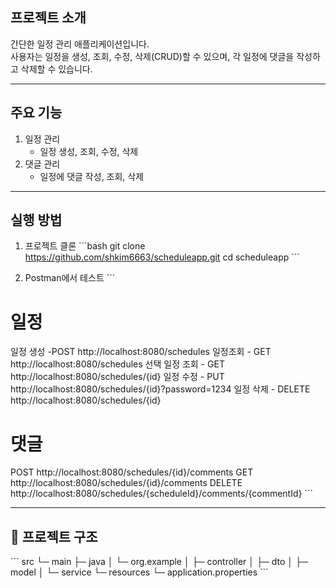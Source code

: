 ##  프로젝트 소개
간단한 일정 관리 애플리케이션입니다.  
사용자는 일정을 생성, 조회, 수정, 삭제(CRUD)할 수 있으며, 각 일정에 댓글을 작성하고 삭제할 수 있습니다.

---

##  주요 기능
1. 일정 관리
   - 일정 생성, 조회, 수정, 삭제
2. 댓글 관리
   - 일정에 댓글 작성, 조회, 삭제

---

## 실행 방법
1. 프로젝트 클론
\`\`\`bash
git clone https://github.com/shkim6663/scheduleapp.git
cd scheduleapp
\`\`\`


2. Postman에서 테스트
\`\`\`
# 일정
일정 생성 -POST   http://localhost:8080/schedules
일정조회 - GET    http://localhost:8080/schedules
선택 일정 조회 - GET    http://localhost:8080/schedules/{id}
일정 수정 - PUT    http://localhost:8080/schedules/{id}?password=1234
일정 삭제 - DELETE http://localhost:8080/schedules/{id}

# 댓글
POST   http://localhost:8080/schedules/{id}/comments
GET    http://localhost:8080/schedules/{id}/comments
DELETE http://localhost:8080/schedules/{scheduleId}/comments/{commentId}
\`\`\`

---

## 📁 프로젝트 구조
\`\`\`
src
 └─ main
     ├─ java
     │   └─ org.example
     │       ├─ controller
     │       ├─ dto
     │       ├─ model
     │       └─ service
     └─ resources
         └─ application.properties
\`\`\`


